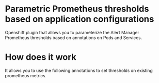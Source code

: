 # Parametric Prometheus thresholds based on application configurations
Openshift plugin that allows you to parameterize the Alert Manager Prometheus thresholds based on annotations on Pods and Services.
# How does it work
It allows you to use the following annotations to set thresholds on existing prometheus metrics.
